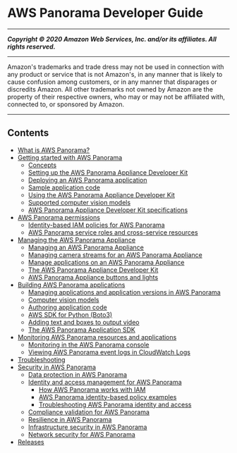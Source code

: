 # AWS Panorama Developer Guide

-----
*****Copyright &copy; 2020 Amazon Web Services, Inc. and/or its affiliates. All rights reserved.*****

-----
Amazon's trademarks and trade dress may not be used in 
     connection with any product or service that is not Amazon's, 
     in any manner that is likely to cause confusion among customers, 
     or in any manner that disparages or discredits Amazon. All other 
     trademarks not owned by Amazon are the property of their respective
     owners, who may or may not be affiliated with, connected to, or 
     sponsored by Amazon.

-----
## Contents
+ [What is AWS Panorama?](panorama-welcome.md)
+ [Getting started with AWS Panorama](panorama-gettingstarted.md)
   + [Concepts](gettingstarted-concepts.md)
   + [Setting up the AWS Panorama Appliance Developer Kit](gettingstarted-setup.md)
   + [Deploying an AWS Panorama application](gettingstarted-deploy.md)
   + [Sample application code](gettingstarted-code.md)
   + [Using the AWS Panorama Appliance Developer Kit](gettingstarted-devkit.md)
   + [Supported computer vision models](gettingstarted-models.md)
   + [AWS Panorama Appliance Developer Kit specifications](gettingstarted-hardware.md)
+ [AWS Panorama permissions](panorama-permissions.md)
   + [Identity-based IAM policies for AWS Panorama](permissions-roles.md)
   + [AWS Panorama service roles and cross-service resources](permissions-services.md)
+ [Managing the AWS Panorama Appliance](panorama-appliance.md)
   + [Managing an AWS Panorama Appliance](appliance-manage.md)
   + [Managing camera streams for an AWS Panorama Appliance](appliance-cameras.md)
   + [Manage applications on an AWS Panorama Appliance](appliance-applications.md)
   + [The AWS Panorama Appliance Developer Kit](appliance-devkit.md)
   + [AWS Panorama Appliance buttons and lights](appliance-buttons.md)
+ [Building AWS Panorama applications](panorama-applications.md)
   + [Managing applications and application versions in AWS Panorama](applications-manage.md)
   + [Computer vision models](applications-models.md)
   + [Authoring application code](applications-code.md)
   + [AWS SDK for Python (Boto3)](applications-awssdk.md)
   + [Adding text and boxes to output video](applications-overlays.md)
   + [The AWS Panorama Application SDK](applications-panoramasdk.md)
+ [Monitoring AWS Panorama resources and applications](panorama-monitoring.md)
   + [Monitoring in the AWS Panorama console](monitoring-console.md)
   + [Viewing AWS Panorama event logs in CloudWatch Logs](monitoring-logging.md)
+ [Troubleshooting](panorama-troubleshooting.md)
+ [Security in AWS Panorama](panorama-security.md)
   + [Data protection in AWS Panorama](security-dataprotection.md)
   + [Identity and access management for AWS Panorama](security-iam.md)
      + [How AWS Panorama works with IAM](security_iam_service-with-iam.md)
      + [AWS Panorama identity-based policy examples](security_iam_id-based-policy-examples.md)
      + [Troubleshooting AWS Panorama identity and access](security_iam_troubleshoot.md)
   + [Compliance validation for AWS Panorama](security-compliance.md)
   + [Resilience in AWS Panorama](security-resilience.md)
   + [Infrastructure security in AWS Panorama](security-infrastructure.md)
   + [Network security for AWS Panorama](security-network.md)
+ [Releases](panorama-releases.md)